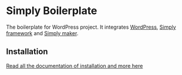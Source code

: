 Simply Boilerplate
=======================
The boilerplate for WordPress project. It integrates [WordPress](https://wordpress.org/), [Simply framework](https://github.com/Amorfx/simply-framework) and [Simply maker](https://github.com/Amorfx/simply-maker).

## Installation
[Read all the documentation of installation and more here](https://amorfx.github.io/simply-documentation/docs/getting-started/installation)
